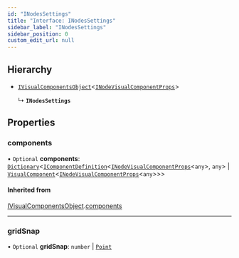 ```yaml
---
id: "INodesSettings"
title: "Interface: INodesSettings"
sidebar_label: "INodesSettings"
sidebar_position: 0
custom_edit_url: null
---
```


## Hierarchy

- [`IVisualComponentsObject`](IVisualComponentsObject)<[`INodeVisualComponentProps`](INodeVisualComponentProps)\>

  ↳ **`INodesSettings`**

## Properties

### components

• `Optional` **components**: [`Dictionary`](Dictionary)<[`IComponentDefinition`](IComponentDefinition)<[`INodeVisualComponentProps`](INodeVisualComponentProps)<`any`\>, `any`\> \| [`VisualComponent`](../#visualcomponent)<[`INodeVisualComponentProps`](INodeVisualComponentProps)<`any`\>\>\>

#### Inherited from

[IVisualComponentsObject](IVisualComponentsObject).[components](IVisualComponentsObject#components)

___

### gridSnap

• `Optional` **gridSnap**: `number` \| [`Point`](../#point)
